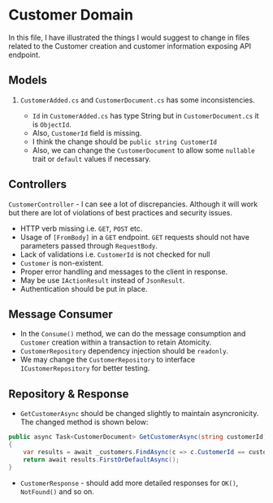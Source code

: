 # Customer Domain

In this file, I have illustrated the things I would suggest to change in files related to the Customer creation and customer information exposing API endpoint.

## Models

1. `CustomerAdded.cs` and `CustomerDocument.cs` has some inconsistencies.

    - `Id` in `CustomerAdded.cs` has type String but in `CustomerDocument.cs` it is `ObjectId`.
    - Also, `CustomerId` field is missing.
    - I think the change should be `public string CustomerId`
    - Also, we can change the `CustomerDocument` to allow some `nullable` trait or `default` values if necessary.

## Controllers

`CustomerController` -  I can see a lot of discrepancies. Although it will work but there are lot of violations of best practices and security issues.

- HTTP verb missing i.e. `GET`, `POST` etc.
- Usage of `[FromBody]` in a `GET` endpoint. `GET` requests should not have parameters passed through `RequestBody`.
- Lack of validations i.e. `CustomerId` is not checked for null
- `Customer` is non-existent.
- Proper error handling and messages to the client in response.
- May be use `IActionResult` instead of `JsonResult`.
- Authentication should be put in place.

## Message Consumer

- In the `Consume()` method, we can do the message consumption and `Customer` creation within a transaction to retain Atomicity.
- `CustomerRepository` dependency injection should be `readonly`.
- We may change the `CustomerRepository` to interface `ICustomerRepository` for better testing.

## Repository & Response

- `GetCustomerAsync` should be changed slightly to maintain asyncronicity. The changed method is shown below:

```csharp
public async Task<CustomerDocument> GetCustomerAsync(string customerId)
{
    var results = await _customers.FindAsync(c => c.CustomerId == customerId);
    return await results.FirstOrDefaultAsync();
}
```

- `CustomerResponse` - should add more detailed responses for `OK()`, `NotFound()` and so on.
